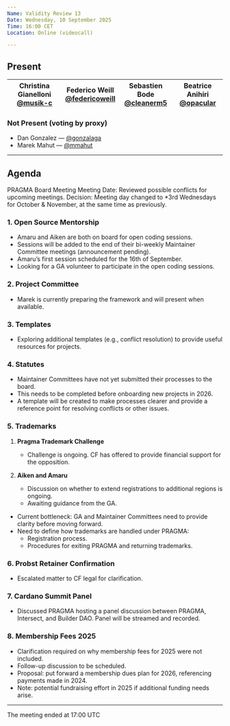 ```yaml
---
Name: Validity Review 13  
Date: Wednesday, 10 September 2025  
Time: 16:00 CET  
Location: Online (videocall)  

---
```


## Present

| Christina Gianelloni <br/> [@musik-c][] | Federico Weill <br/> [@federicoweill][] | Sebastien Bode <br/> [@cleanerm5][] | Beatrice Anihiri <br/> [@opacular][] |
|-----------------------------------------|-----------------------------------------|-------------------------------------|--------------------------------------|

[@musik-c]: https://github.com/musik-c  
[@federicoweill]: https://github.com/federicoweill  
[@gonzalaga]: https://github.com/gonzalaga  
[@cleanerm5]: https://github.com/cleanerm5  
[@opacular]: https://github.com/opacular  
[@mmahut]: https://github.com/mmahut  

### Not Present (voting by proxy)
- Dan Gonzalez — [@gonzalaga][]  
- Marek Mahut — [@mmahut][]   

---

## Agenda
PRAGMA Board Meeting
Meeting Date: Reviewed possible conflicts for upcoming meetings.
Decision: Meeting day changed to *3rd Wednesdays for October & November, at the same time as previously.

### 1. Open Source Mentorship
- Amaru and Aiken are both on board for open coding sessions.  
- Sessions will be added to the end of their bi-weekly Maintainer Committee meetings (announcement pending).  
- Amaru’s first session scheduled for the 16th of September.  
- Looking for a GA volunteer to participate in the open coding sessions.  

### 2. Project Committee
- Marek is currently preparing the framework and will present when available.  

### 3. Templates
- Exploring additional templates (e.g., conflict resolution) to provide useful resources for projects.  

### 4. Statutes
- Maintainer Committees have not yet submitted their processes to the board. 
- This needs to be completed before onboarding new projects in 2026.  
- A template will be created to make processes clearer and provide a reference point for resolving conflicts or other issues.  

### 5. Trademarks
1. **Pragma Trademark Challenge**  
   - Challenge is ongoing. CF has offered to provide financial support for the opposition.  

2. **Aiken and Amaru**  
   - Discussion on whether to extend registrations to additional regions is ongoing.  
   - Awaiting guidance from the GA.  

- Current bottleneck: GA and Maintainer Committees need to provide clarity before moving forward.  
- Need to define how trademarks are handled under PRAGMA:  
  - Registration process.   
  - Procedures for exiting PRAGMA and returning trademarks.  

### 6. Probst Retainer Confirmation
- Escalated matter to CF legal for clarification.  

### 7. Cardano Summit Panel
- Discussed PRAGMA hosting a panel discussion between PRAGMA, Intersect, and Builder DAO. Panel will be streamed and recorded.  

### 8. Membership Fees 2025
- Clarification required on why membership fees for 2025 were not included.  
- Follow-up discussion to be scheduled.  
- Proposal: put forward a membership dues plan for 2026, referencing payments made in 2024.  
- Note: potential fundraising effort in 2025 if additional funding needs arise.  

---
The meeting ended at 17:00 UTC
